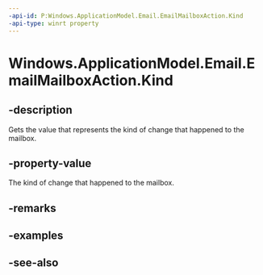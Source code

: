 ```yaml
---
-api-id: P:Windows.ApplicationModel.Email.EmailMailboxAction.Kind
-api-type: winrt property
---
```


<!-- Property syntax
public Windows.ApplicationModel.Email.EmailMailboxActionKind Kind { get; }
-->

# Windows.ApplicationModel.Email.EmailMailboxAction.Kind

## -description
Gets the value that represents the kind of change that happened to the mailbox.

## -property-value
The kind of change that happened to the mailbox.

## -remarks

## -examples

## -see-also
